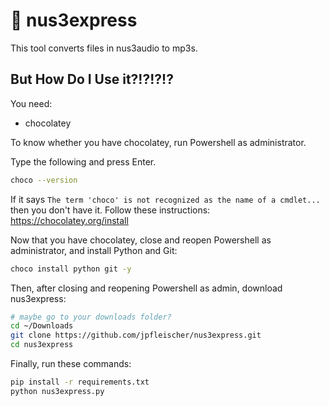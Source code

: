 # 🍫 nus3express

This tool converts files in nus3audio to mp3s.

## But How Do I Use it?!?!?!?

You need: 
* chocolatey

To know whether you have chocolatey, run Powershell as administrator.

Type the following and press Enter.

```bash
choco --version
```

If it says `The term 'choco' is not recognized as the name of a cmdlet...`
then you don't have it. Follow these instructions: https://chocolatey.org/install

Now that you have chocolatey, close and reopen Powershell as administrator,
and install Python and Git:

```bash
choco install python git -y
```

Then, after closing and reopening Powershell as admin, download nus3express:

```bash
# maybe go to your downloads folder?
cd ~/Downloads
git clone https://github.com/jpfleischer/nus3express.git
cd nus3express 
```

Finally, run these commands:

```bash
pip install -r requirements.txt
python nus3express.py
```

